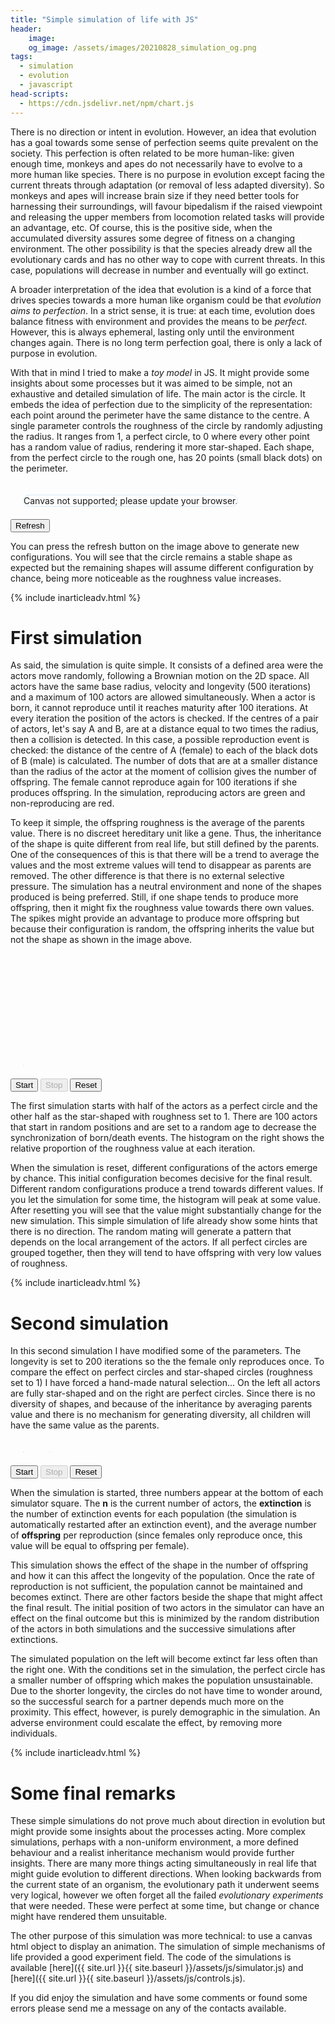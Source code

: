 ```yaml
---
title: "Simple simulation of life with JS"
header:
    image:
    og_image: /assets/images/20210828_simulation_og.png
tags:
  - simulation
  - evolution
  - javascript
head-scripts:
  - https://cdn.jsdelivr.net/npm/chart.js
---
```


There is no direction or intent in evolution. However, an idea that evolution
has a goal towards some sense of perfection seems quite prevalent on the
society. This perfection is often related to be more human-like: given enough
time, monkeys and apes do not necessarily have to evolve to a more human like
species. There is no purpose in evolution except facing the current threats
through adaptation (or removal of less adapted diversity). So monkeys and apes
will increase brain size if they need better tools for harnessing their
surroundings, will favour bipedalism if the raised viewpoint and releasing the
upper members from locomotion related tasks will provide an advantage, etc. Of
course, this is the positive side, when the accumulated diversity assures some
degree of fitness on a changing environment. The other possibility is that the
species already drew all the evolutionary cards and has no other way to cope
with current threats. In this case, populations will decrease in number and
eventually will go extinct.

A broader interpretation of the idea that evolution is a kind of a force that
drives species towards a more human like organism could be that
*evolution aims to perfection*. In a strict sense, it is true: at each time,
evolution does balance fitness with environment and provides the means to be
*perfect*. However, this is always ephemeral, lasting only until the environment
changes again. There is no long term perfection goal, there is only a lack of
purpose in evolution.

With that in mind I tried to make a *toy model* in JS. It might provide some
insights about some processes but it was aimed to be simple, not an exhaustive
and detailed simulation of life. The main actor is the circle. It embeds the
idea of perfection due to the simplicity of the representation: each point
around the perimeter have the same distance to the centre. A single parameter
controls the roughness of the circle by randomly adjusting the radius. It ranges
from 1, a perfect circle, to 0 where every other point has a random value of
radius, rendering it more star-shaped. Each shape, from the perfect circle to
the rough one, has 20 points (small black dots) on the perimeter.

<div>
  <div style="display: flex; align-items: flex-end;">
    <div style="border: 1px solid #d6ecfb;border-radius: 15px;margin: 20px 20px;overflow: hidden;">
      <canvas id="actors" width="500" height="100">
        Canvas not supported; please update your browser.
      </canvas>
    </div>
  </div>
  <input type="button" id="rActors" value="Refresh" onclick="refreshActors();">
</div>

You can press the refresh button on the image above to generate new
configurations. You will see that the circle remains a stable shape as expected
but the remaining shapes will assume different configuration by chance, being
more noticeable as the roughness value increases.

{% include inarticleadv.html %}

# First simulation

As said, the simulation is quite simple. It consists of a defined area were the
actors move randomly, following a Brownian motion on the 2D space. All actors
have the same base radius, velocity and longevity (500 iterations) and a maximum
of 100 actors are allowed simultaneously. When a actor is born, it cannot
reproduce until it reaches maturity after 100 iterations. At every iteration the
position of the actors is checked. If the centres of a pair of actors, let's say
A and B, are at a distance equal to two times the radius, then a collision is
detected. In this case, a possible reproduction event is checked: the distance
of the centre of A (female) to each of the black dots of B (male) is calculated.
The number of dots that are at a smaller distance than the radius of the actor
at the moment of collision gives the number of offspring. The female cannot
reproduce again for 100 iterations if she produces offspring. In the simulation,
reproducing actors are green and non-reproducing are red.

To keep it simple, the offspring roughness is the average of the parents value.
There is no discreet hereditary unit like a gene. Thus, the inheritance of the
shape is quite different from real life, but still defined by the parents. One
of the consequences of this is that there will be a trend to average the values
and the most extreme values will tend to disappear as parents are removed. The
other difference is that there is no external selective pressure. The simulation
has a neutral environment and none of the shapes produced is being preferred.
Still, if one shape tends to produce more offspring, then it might fix the
roughness value towards there own values. The spikes might provide an advantage
to produce more offspring but because their configuration is random, the
offspring inherits the value but not the shape as shown in the image above.

<div>
  <div style="display: flex; align-items: flex-end;">
    <div style="border: 1px solid #d6ecfb;border-radius: 15px;margin: 20px 20px;overflow: hidden;">
      <canvas id="simulation1" width="250" height="250"></canvas>
    </div>
    <div class="chart-container" style="height:200; width:250">
      <canvas id="chartsim1"></canvas>
    </div>
  </div>
  <input type="button" id="startsim1" value="Start" onclick="startsim1();">
  <input type="button" id="stopsim1" value="Stop" disabled=true onclick="stopsim1();">
  <input type="button" id="resetsim1" value="Reset" onclick="resetsim1();">
</div>

The first simulation starts with half of the actors as a perfect circle and the
other half as the star-shaped with roughness set to 1. There are 100 actors that
start in random positions and are set to a random age to decrease the
synchronization of born/death events. The histogram on the right shows the
relative proportion of the roughness value at each iteration.

When the simulation is reset, different configurations of the actors emerge by
chance. This initial configuration becomes decisive for the final result.
Different random configurations produce a trend towards different values. If you
let the simulation for some time, the histogram will peak at some value. After
resetting you will see that the value might substantially change for the new
simulation. This simple simulation of life already show some hints that there is
no direction. The random mating will generate a pattern that depends on the
local arrangement of the actors. If all perfect circles are grouped together,
then they will tend to have offspring with very low values of roughness.

{% include inarticleadv.html %}

# Second simulation

In this second simulation I have modified some of the parameters. The longevity
is set to 200 iterations so the the female only reproduces once. To compare the
effect on perfect circles and star-shaped circles (roughness set to 1) I have
forced a hand-made natural selection... On the left all actors are fully
star-shaped and on the right are perfect circles. Since there is no diversity of
shapes, and because of the inheritance by averaging parents value and there is
no mechanism for generating diversity, all children will have the same value as
the parents.

<div>
  <div style="display: flex; align-items: flex-end;">
    <div style="border: 1px solid #d6ecfb;border-radius: 15px;margin: 20px 20px;overflow: hidden;">
      <canvas id="simulation2a" width="250" height="250"></canvas>
    </div>
    <div style="border: 1px solid #d6ecfb;border-radius: 15px;margin: 20px 20px;overflow: hidden;">
      <canvas id="simulation2b" width="250" height="250"></canvas>
    </div>
  </div>
  <input type="button" id="startsim2" value="Start" onclick="startsim2();">
  <input type="button" id="stopsim2" value="Stop" disabled=true onclick="stopsim2();">
  <input type="button" id="resetsim2" value="Reset" onclick="resetsim2();">
</div>

When the simulation is started, three numbers appear at the bottom of each
simulator square. The **n** is the current number of actors, the **extinction**
is the number of extinction events for each population (the simulation is
automatically restarted after an extinction event), and the average number of
**offspring** per reproduction (since females only reproduce once, this value
will be equal to offspring per female).

This simulation shows the effect of the shape in the number of offspring and how
it can this affect the longevity of the population. Once the rate of
reproduction is not sufficient, the population cannot be maintained and becomes
extinct. There are other factors beside the shape that might affect the final
result. The initial position of two actors in the simulator can have an effect
on the final outcome but this is minimized by the random distribution of the
actors in both simulations and the successive simulations after extinctions.

The simulated population on the left will become extinct far less often than
the right one. With the conditions set in the simulation, the perfect circle has
a smaller number of offspring which makes the population unsustainable. Due to
the shorter longevity, the circles do not have time to wonder around, so the
successful search for a partner depends much more on the proximity. This effect,
however, is purely demographic in the simulation. An adverse environment could
escalate the effect, by removing more individuals.

{% include inarticleadv.html %}

# Some final remarks

These simple simulations do not prove much about direction in evolution but
might provide some insights about the processes acting. More complex
simulations, perhaps with a non-uniform environment, a more defined behaviour
and a realist inheritance mechanism would provide further insights. There are
many more things acting simultaneously in real life that might guide evolution
to different directions. When looking backwards from the current state of an
organism, the evolutionary path it underwent seems very logical, however we
often forget all the failed *evolutionary experiments* that were needed. These
were perfect at some time, but change or chance might have rendered them
unsuitable.

The other purpose of this simulation was more technical: to use a canvas html
object to display an animation. The simulation of simple mechanisms of life
provided a good experiment field. The code of the simulations is available
[here]({{ site.url }}{{ site.baseurl }}/assets/js/simulator.js)
and [here]({{ site.url }}{{ site.baseurl }}/assets/js/controls.js).

If you did enjoy the simulation and have some comments or found some errors
please send me a message on any of the contacts available.

<script src="{{ site.url }}{{ site.baseurl }}/assets/js/simulator.js"></script>
<script src="{{ site.url }}{{ site.baseurl }}/assets/js/controls.js"></script>
